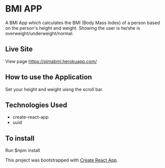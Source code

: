 # BMI APP
A BMI App which calculates the BMI (Body Mass Index) of a person based on the person's height and weight. Showing the user is he/she is overweight/underweight/normal.

## Live Site
View page https://pimabmi.herokuapp.com/

## How to use the Application
Set your height and weight uisng the scroll bar.

## Technologies Used
- create-react-app
- uuid
## To install
Run $npm install

This project was bootstrapped with [Create React App](https://github.com/facebook/create-react-app).

